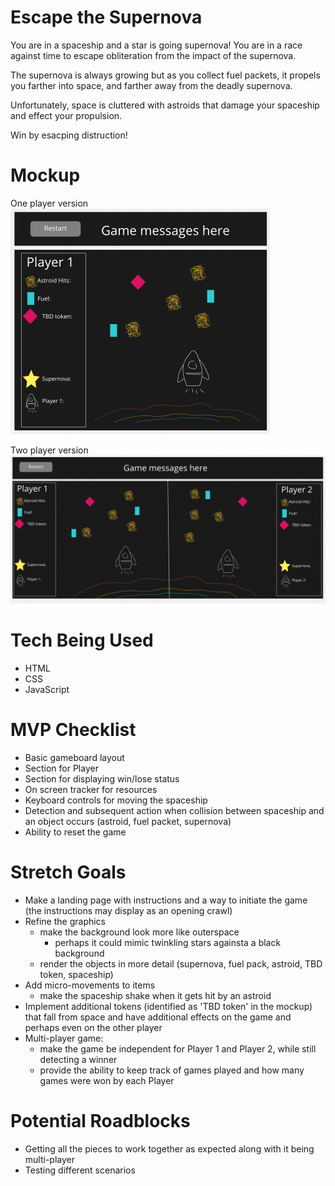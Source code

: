 # Escape the Supernova

You are in a spaceship and a star is going supernova! You are in a race against time to escape obliteration from the impact of the supernova. 

The supernova is always growing but as you collect fuel packets, it propels you farther into space, and farther away from the deadly supernova. 

Unfortunately, space is cluttered with astroids that damage your spaceship and effect your propulsion. 

Win by esacping distruction!

# Mockup
One player version
![mockup for game](mockup2.png)

Two player version
![mockup for game](mockup.png)

# Tech Being Used
- HTML
- CSS
- JavaScript

# MVP Checklist
- Basic gameboard layout
- Section for Player
- Section for displaying win/lose status
- On screen tracker for resources
- Keyboard controls for moving the spaceship
- Detection and subsequent action when collision between spaceship and an object occurs (astroid, fuel packet, supernova)
- Ability to reset the game

# Stretch Goals
- Make a landing page with instructions and a way to initiate the game (the instructions may display as an opening crawl)
- Refine the graphics
    - make the background look more like outerspace
        - perhaps it could mimic twinkling stars againsta a black background
    - render the objects in more detail (supernova, fuel pack, astroid, TBD token, spaceship)
- Add micro-movements to items
    - make the spaceship shake when it gets hit by an astroid
- Implement additional tokens (identified as 'TBD token' in the mockup) that fall from space and have additional effects on the game and perhaps even on the other player
- Multi-player game: 
    - make the game be independent for Player 1 and Player 2, while still detecting a winner
    - provide the ability to keep track of games played and how many games were won by each Player

# Potential Roadblocks
- Getting all the pieces to work together as expected along with it being multi-player
- Testing different scenarios